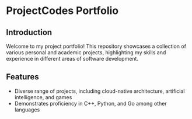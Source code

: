 # ProjectCodes Portfolio

## Introduction
Welcome to my project portfolio! This repository showcases a collection of various personal and academic projects, highlighting my skills and experience in different areas of software development.


## Features
- Diverse range of projects, including cloud-native architecture, artificial intelligence, and games
- Demonstrates proficiency in C++, Python, and Go among other languages
